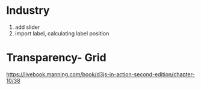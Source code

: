 # Industry
1. add slider
2. import label, calculating label position


# Transparency- Grid
https://livebook.manning.com/book/d3js-in-action-second-edition/chapter-10/38
